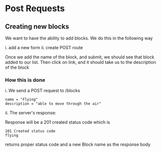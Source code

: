 # Post Requests

## Creating new blocks

We want to have the ability to add blocks. We do this in the 
following way

i. add a new form
ii. create POST route

Once we add the name of the block,  and submit, we should
see that block added to our list. Then click on link,
and it should take us to the description of the block

### How this is done

i. We send a POST request to /blocks
```
name = "Flying"
description = "able to move through the air"

```
ii. The server's response:

Response will be a 201 created status code
which is 
```
201 Created status code
flying
```

returns proper status code and a new Block name
as the response body

